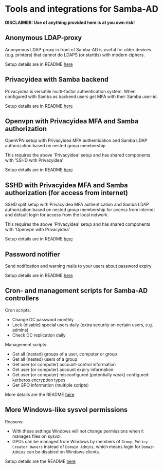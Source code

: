 # Tools and integrations for Samba-AD

**DISCLAIMER: Use of anything provided here is at you own risk!**


## Anonymous LDAP-proxy

Anonymous LDAP-proxy in front of Samba-AD is useful for older devices (e.g. printers) that cannot do LDAPS (or starttls) with modern ciphers.

Setup details are in README [here](anonymous_ldap_proxy/README.md) 


## Privacyidea with Samba backend

Privacyidea is versatile multi-factor authentication system. When configured with Samba as backend users get MFA with their Samba user-id.

Setup details are in README [here](privacyidea/README.md) 


## Openvpn with Privacyidea MFA and Samba authorization

OpenVPN setup with Privacyidea MFA authentication and Samba LDAP authorization based on nested group membership.

This requires the above 'Privacyidea' setup and has shared components with 'SSHD with Privacyidea'

Setup details are in README [here](openvpn_privacyidea/README.md) 


## SSHD with Privacyidea MFA and Samba authorization (for access from internet)

SSHD split setup with Privacyidea MFA authentication and Samba LDAP authorization based on nested group membership for 
access from internet and default login for access from the local network.

This requires the above 'Privacyidea' setup and has shared components with 'Openvpn with Privacyidea'

Setup details are in README [here](sshd_privacyidea/README.md) 


## Password notifier

Send notification and warning mails to your users about password expiry

Setup details are in README [here](password_notifier/README.md) 


## Cron- and management scripts for Samba-AD controllers

Cron scripts:

- Change DC password monthly
- Lock (disable) special users daily (extra security on certain users, e.g. admins)
- Check DC replication daily

Management scripts:

- Get all (nested) groups of a user, computer or group
- Get all (nested) users of a group
- Get user (or computer) account-control information
- Get user (or computer) account expiry information
- Get user (or computer) misconfigured (potentially weak) configured kerberos encryption types
- Get GPO information (multiple scripts)

More details are the README [here](addc_scripts/README.md) 

## More Windows-like sysvol permissions

Reasons:
- With these settings Windows will not change permissions when it manages files on sysvol.
- GPOs can be managed from Windows by members of `Group Policy Creator Owners` instead of `Domain Admins`, which means login for `Domain Admins` can be disabled on Windows clients.  

Setup details are the README [here](sysvol_permissions/README.md) 
